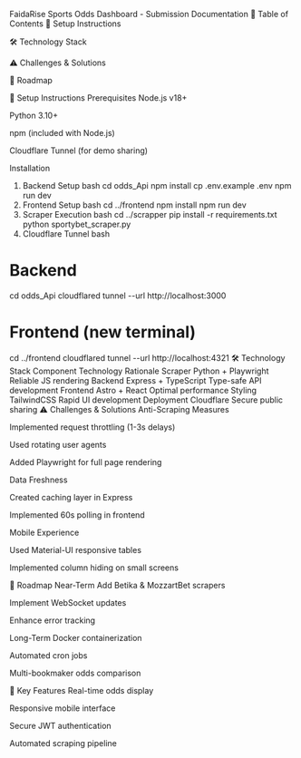FaidaRise Sports Odds Dashboard - Submission Documentation
📌 Table of Contents
🚀 Setup Instructions

🛠 Technology Stack

⚠️ Challenges & Solutions

🔮 Roadmap

🚀 Setup Instructions
Prerequisites
Node.js v18+

Python 3.10+

npm (included with Node.js)

Cloudflare Tunnel (for demo sharing)

Installation
1. Backend Setup
bash
cd odds_Api
npm install
cp .env.example .env
npm run dev
2. Frontend Setup
bash
cd ../frontend
npm install
npm run dev
3. Scraper Execution
bash
cd ../scrapper
pip install -r requirements.txt
python sportybet_scraper.py
4. Cloudflare Tunnel
bash
# Backend
cd odds_Api
cloudflared tunnel --url http://localhost:3000

# Frontend (new terminal)
cd ../frontend
cloudflared tunnel --url http://localhost:4321
🛠 Technology Stack
Component	Technology	Rationale
Scraper	Python + Playwright	Reliable JS rendering
Backend	Express + TypeScript	Type-safe API development
Frontend	Astro + React	Optimal performance
Styling	TailwindCSS	Rapid UI development
Deployment	Cloudflare	Secure public sharing
⚠️ Challenges & Solutions
Anti-Scraping Measures

Implemented request throttling (1-3s delays)

Used rotating user agents

Added Playwright for full page rendering

Data Freshness

Created caching layer in Express

Implemented 60s polling in frontend

Mobile Experience

Used Material-UI responsive tables

Implemented column hiding on small screens

🔮 Roadmap
Near-Term
Add Betika & MozzartBet scrapers

Implement WebSocket updates

Enhance error tracking

Long-Term
Docker containerization

Automated cron jobs

Multi-bookmaker odds comparison

🎯 Key Features
Real-time odds display

Responsive mobile interface

Secure JWT authentication

Automated scraping pipeline



